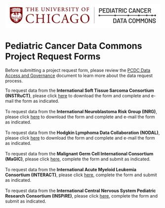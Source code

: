 ![Logo](img/PcdcLogo.png)
# Pediatric Cancer Data Commons<br> Project Request Forms

Before submitting a project request form, please review the [PCDC Data Access and Governance](https://docs.pedscommons.org/DataAccessAndGovernance/) document to learn more about the data request process.

To request data from the **International Soft Tissue Sarcoma Consortium (INSTRuCT)**, please click [here](https://commons.cri.uchicago.edu/wp-content/uploads/2021/07/INSTRuCT_ApplicationForm-20200703.docx) to download the form and complete and e-mail the form as indicated.
<br>
<br>
To request data from the **International Neuroblastoma Risk Group (INRG)**, please click [here](https://commons.cri.uchicago.edu/wp-content/uploads/2024/01/INRG-Project-Request-Form.doc) to download the form and complete and e-mail the form as indicated.
<br>
<br>
To request data from the **Hodgkin Lymphoma Data Collaboration (NODAL)**, please click [here](https://commons.cri.uchicago.edu/wp-content/uploads/2022/05/NODAL_ProjectRequestForm.docx) to download the form and complete and e-mail the form as indicated.
<br>
<br>
To request data from the **Malignant Germ Cell International Consortium (MaGIC)**, please click [here](https://magicconsortium.com/data-analysis-proposal-form/), complete the form and submit as indicated.
<br>
<br>
To request data from the **International Acute Myeloid Leukemia Consortium (INTERACT)**, please click [here](https://commons.cri.uchicago.edu/wp-content/uploads/2024/01/INTERACT-Project-Request-Form.docx), complete the form and submit as indicated.
<br>
<br>
To request data from the **International Central Nervous System Pediatric Research Consortium (INSPiRE)**, please click [here](https://commons.cri.uchicago.edu/wp-content/uploads/2024/09/INSPiRE-ProjectProposalForm.docx), complete the form and submit as indicated. 